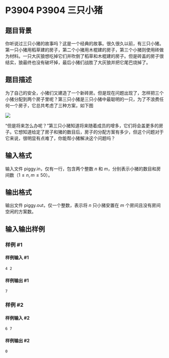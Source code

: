 # P3904 P3904 三只小猪

## 题目背景

你听说过三只小猪的故事吗？这是一个经典的故事。很久很久以前，有三只小猪。第一只小猪用稻草建的房子，第二个小猪用木棍建的房子，第三个小猪则使用砖做为材料。一只大灰狼想吃掉它们并吹倒了稻草和木棍建的房子。但是砖盖的房子很结实，狼最终也没有破坏掉，最后小猪们战胜了大灰狼并把它尾巴烧掉了。

## 题目描述

为了自己的安全，小猪们又建造了一个新砖房。但是现在问题出现了，怎样把三个小猪分配到两个房子里呢？第三只小猪是三只小猪中最聪明的一只，为了不浪费任何一个房子，它总共考虑了三种方案，如下图

 ![](https://cdn.luogu.com.cn/upload/pic/6862.png) 

“但是将来怎么办呢？”第三只小猪知道将来随着成员的增多，它们将会盖更多的房子。它想知道给定了房子和猪的数目后，房子的分配方案有多少，但这个问题对于它来说，很明显有点难了，你能帮小猪解决这个问题吗？

## 输入格式

输入文件 piggy.in，仅有一行，包含两个整数 $n$ 和 $m$，分别表示小猪的数目和房间数（$1\leq n, m \leq 50$）。

## 输出格式

输出文件 piggy.out，仅一个整数，表示将 $n$ 只小猪安置在 $m$ 个房间且没有房间空闲的方案数。

## 输入输出样例

### 样例 #1

#### 样例输入 #1

```
4 2
```

#### 样例输出 #1

```
7
```

### 样例 #2

#### 样例输入 #2

```
6 7
```

#### 样例输出 #2

```
0
```
